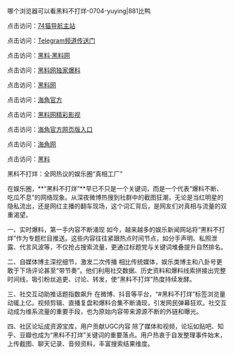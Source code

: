 哪个浏览器可以看黑料不打烊-0704-yuying|881比鸭

点击访问：<a href="https://74mao.com/">74猫导航主站</a>

点击访问：<a href="https://74mao.com/">Telegram频道传送门</a>

点击访问：<a href="https://heiliaolvzlu3.pages.dev">黑料·黑料网</a>

点击访问：<a href="https://heiliaoyvnrda.pages.dev">黑料网独家爆料</a>

点击访问：<a href="https://haef.pages.dev/">黑料网</a>

点击访问：<a href="https://gdas.pages.dev/">海角官方</a>

点击访问：<a href="https://sdfsh.pages.dev/">黑料网精彩影视</a>

点击访问：<a href="https://sdbsd.pages.dev/">海角官方网页版入口</a>

点击访问：<a href="https://ert-6he.pages.dev/">海角网</a>

点击访问：<a href="https://gbs-3wd.pages.dev/">黑料</a>

黑料不打烊：全网热议的娱乐圈“真相工厂”

在娱乐圈，**“黑料不打烊”**早已不只是一个关键词，而是一个代表“爆料不断、吃瓜不息”的网络现象。从深夜微博热搜到社群中的截图狂潮，无论是当红明星的隐私流出，还是网红主播的翻车现场，这个词汇背后，是网友们对真相与流量的双重渴望。

一、实时爆料，第一手内容不断涌现
如今，越来越多的娱乐新闻网站将“黑料不打烊”作为专题栏目推送。这些内容往往紧跟热点时间节点，如分手声明、私照泄露、代言风波等，不仅抢占搜索流量，更通过标题党与关键词堆叠提升自然排名。

二、自媒体博主深挖细节，激发二次传播
相比传统媒体，娱乐类博主和八卦号更敢于下场评论甚至“带节奏”。他们利用社交数据、历史资料和爆料线索拼接出完整时间线，吸引粉丝追更、讨论、转发，使“黑料不打烊”热度持续发酵。

三、社交互动助推话题指数飙升
在微博、抖音等平台，“#黑料不打烊”标签浏览量动辄上亿。视频剪辑、直播复盘和爆料合集不断涌现，引发网民弹幕狂欢。社交互动成为维系流量的重要手段，也为原始内容带来源源不断的外链和曝光。

四、社区论坛成资源宝库，用户贡献UGC内容
除了媒体和视频，论坛如贴吧、知乎、豆瓣也成为“黑料不打烊”关键词的重要落点。用户热衷于自发整理事件始末，上传截图、聊天记录、音频资料，丰富搜索结果维度。
